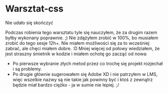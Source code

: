 # Warsztat-css
Nie udało się skończyć

Podczas robienia tego warsztatu tyle się nauczyłem, że za drugim razem byłby wykonany poprawnie. ;) 
Nie zdążyłem zrobić w 100%, bo musiałem zrobić do tego sesje 12h+. Nie miałem możliwości się za to wcześniej zabrać, ale chęci miałem dobre. :D Mniej więcej od połowy wiedziałem, że jest straszny śmietnik w kodzie i miałem ochotę go zacząć od nowa:
- Po pierwsze wybranie złych metod przez co trochę się projekt rozjechał i są problemy.
- Po drugie głównie sugerowałem się Adobe XD i nie patrzyłem w LMS, więc wszelkie nazwy są nie takie jak powinny być i ktoś z zewnątrz będzie miał bardzo ciężko - ja w sumie nie lepiej. ;/


